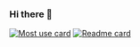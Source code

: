 ### Hi there 👋  
[![Most use card](https://github-readme-stats.vercel.app/api/top-langs?username=hard2make1name&show_icons=true&theme=react)]()
[![Readme card](https://github-readme-stats.vercel.app/api?username=hard2make1name&show_icons=true&theme=react)]()
